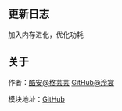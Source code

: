 ## 更新日志
加入内存进化，优化功耗

## 关于
作者：[酷安@柊芸芸](http://www.coolapk.com/u/11696005)
[GitHub@泠裳](https://github.com/lingshangnya)

模块地址：[GitHub](https://github.com/lingshangnya/miui.memory.extension.optimize)
